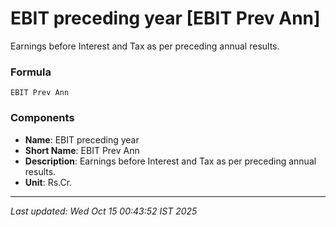 # EBIT preceding year [EBIT Prev Ann]
Earnings before Interest and Tax as per preceding annual results.

### Formula
```text
EBIT Prev Ann
```


### Components
- **Name**: EBIT preceding year
- **Short Name**: EBIT Prev Ann
- **Description**: Earnings before Interest and Tax as per preceding annual results.
- **Unit**: Rs.Cr.

---
*Last updated: Wed Oct 15 00:43:52 IST 2025*
